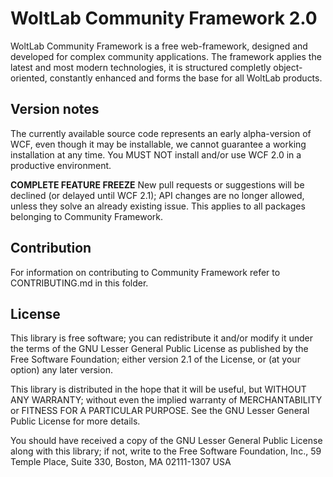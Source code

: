 WoltLab Community Framework 2.0
===============================

WoltLab Community Framework is a free web-framework, designed and developed for complex community applications. The framework applies the latest and most modern technologies, it is structured completly object-oriented, constantly enhanced and forms the base for all WoltLab products.

Version notes
-------------

The currently available source code represents an early alpha-version of WCF, even though it may be installable, we cannot guarantee a working installation at any time. You MUST NOT install and/or use WCF 2.0 in a productive environment.

**COMPLETE FEATURE FREEZE**
New pull requests or suggestions will be declined (or delayed until WCF 2.1); API changes are no longer allowed, unless they solve an already existing issue.
This applies to all packages belonging to Community Framework.

Contribution
------------

For information on contributing to Community Framework refer to CONTRIBUTING.md in this folder.

License
-------

This library is free software; you can redistribute it and/or
modify it under the terms of the GNU Lesser General Public License
as published by the Free Software Foundation; either version 2.1
of the License, or (at your option) any later version.

This library is distributed in the hope that it will be useful,
but WITHOUT ANY WARRANTY; without even the implied warranty of
MERCHANTABILITY or FITNESS FOR A PARTICULAR PURPOSE. See the GNU
Lesser General Public License for more details.

You should have received a copy of the GNU Lesser General Public
License along with this library; if not, write to the Free Software
Foundation, Inc., 59 Temple Place, Suite 330, Boston, MA 02111-1307 USA
